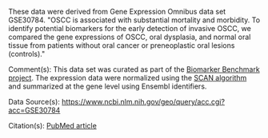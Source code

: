These data were derived from Gene Expression Omnibus data set GSE30784. "OSCC is associated with substantial mortality and morbidity. To identify potential biomarkers for the early detection of invasive OSCC, we compared the gene expressions of OSCC, oral dysplasia, and normal oral tissue from patients without oral cancer or preneoplastic oral lesions (controls)."

Comment(s): This data set was curated as part of the [Biomarker Benchmark project](https://osf.io/ssk3t/). The expression data were normalized using the [SCAN algorithm](https://bioconductor.org/packages/release/bioc/html/SCAN.UPC.html) and summarized at the gene level using Ensembl identifiers.

Data Source(s): https://www.ncbi.nlm.nih.gov/geo/query/acc.cgi?acc=GSE30784

Citation(s): [PubMed article](https://www.ncbi.nlm.nih.gov/pubmed/18669583)
